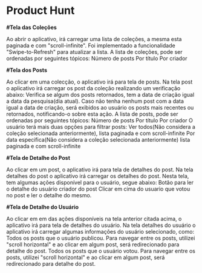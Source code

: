 # Product Hunt

**#Tela das Coleções**

Ao abrir o aplicativo, irá carregar uma lista de coleções, a mesma esta paginada e com "scroll-infinite".
Foi implementado a funcionalidade "Swipe-to-Refresh" para atualizar a lista.
A lista de coleções, pode ser ordenadas por seguintes tópicos:
Número de posts
Por título
Por criador 

**#Tela dos Posts**

Ao clicar em uma colecção, o aplicativo irá para tela de posts. Na tela post o aplicativo irá carregar os post da coleção realizando um verificação abaixo:
Verifica se algum dos posts retornados, tem a data de criação igual a data da pesquisa(dia atual).
Caso não tenha nenhum post com a data igual a data de criação, será exibidos ao usuário os posts mais recentes ou retornados, notificando-o sobre esta ação.
A lista de posts, pode ser ordenadas por seguintes tópicos:
Número de posts
Por título
Por criador 
O usuário terá mais duas opções para filtrar posts:
Ver todos(Não considera a coleção selecionada anteriormente), lista paginada e com scroll-infinite
Por data especifica(Não considera a coleção selecionada anteriormente) lista paginada e com scroll-infinite


**#Tela de Detalhe do Post**

Ao clicar em um post, o aplicativo irá para tela de detalhes do post. Na tela detalhes do post o aplicativo irá carregar os detalhes do post.
Nesta tela, tem algumas ações disponível para o usuário, segue abaixo:
Botão para ler o detalhe do usuário criador do post
Clicar em cima do usuario que votou no post e ler o detalhe do mesmo.

**#Tela de Detalhe do Usuário**

Ao clicar em em das ações disponíveis na tela anterior citada acima, o aplicativo irá para tela de detalhes do usuário. Na tela detalhes do usuário o aplicativo irá carregar algumas informações do usuário selecionado, como:
Todos os posts que o usuário publicou. Para navegar entre os posts, utilizei "scroll horizontal" e ao clicar em algum post, será redirecionado para detalhe do post.
Todos os posts que o usuário votou. Para navegar entre os posts, utilizei "scroll horizontal" e ao clicar em algum post, será redirecionado para detalhe do post.
